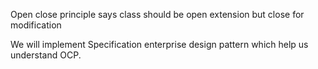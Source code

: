 Open close principle says class should be open extension but close for modification

We will implement Specification enterprise design pattern which help us understand OCP.